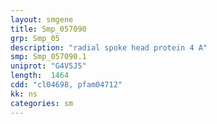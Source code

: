 ```yaml
---
layout: smgene
title: Smp_057090
grp: Smp_05
description: "radial spoke head protein 4 A"
smp: Smp_057090.1
uniprot: "G4V5J5"
length:  1464
cdd: "cl04698, pfam04712"
kk: ns
categories: sm
---
```

